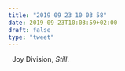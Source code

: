 ```yaml
---
title: "2019 09 23 10 03 58"
date: 2019-09-23T10:03:59+02:00
draft: false
type: "tweet"
---
```

<a href="https://music.apple.com/fr/album/still-collectors-edition/275968300" class="iconfont icon-music" title="rss"></a> &nbsp; Joy Division, *Still*.
